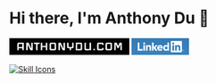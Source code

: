 # Hi there, I'm Anthony Du 👋

[<img src="./assets/anthonydu.com_2x.jpg" height="30"/>](https://www.anthonydu.com)
[<img src="./assets/linkedin.png" height="30"/>](https://www.linkedin.com/in/antdu/)

[![Skill Icons](https://skillicons.dev/icons?i=java,py,ts,nextjs,react,tailwind,sass,cloudflare&theme=dark)](https://github.com/anthonydu)

<!--
**anthonydu/anthonydu** is a ✨ _special_ ✨ repository because its `README.md` (this file) appears on your GitHub profile.

Here are some ideas to get you started:

- 🔭 I’m currently working on ...
- 🌱 I’m currently learning ...
- 👯 I’m looking to collaborate on ...
- 🤔 I’m looking for help with ...
- 💬 Ask me about ...
- 📫 How to reach me: ...
- 😄 Pronouns: ...
- ⚡ Fun fact: ...
-->
